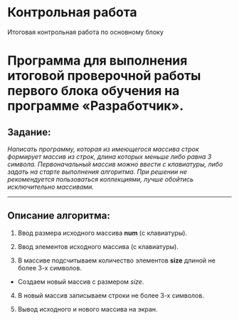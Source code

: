 # Контрольная работа
Итоговая контрольная работа по основному блоку

# Программа для выполнения итоговой проверочной работы первого блока обучения на программе «Разработчик».

## Задание:

*Написать программу, которая из имеющегося массива строк формирует массив из строк, длина которых меньше либо равна 3 символа. Первоначальный массив можно ввести с клавиатуры, либо задать на старте выполнения алгоритма. При решении не рекомендуется пользоваться коллекциями, лучше обойтись исключительно массивами.*

---

## Описание алгоритма:

1. Ввод размера исходного массива **num** (с клавиатуры).

2. Ввод элементов исходного массива (с клавиатуры).

3. В массиве подсчитываем количество элементов **size** длиной не более 3-х символов.

- Создаем новый массив с размером *size*.

4. В новый массив записываем строки не более 3-х символов.

5. Вывод исходного и нового массива на экран.
